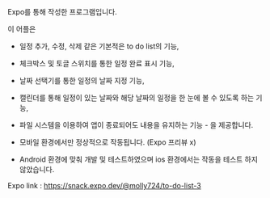 Expo를 통해 작성한 프로그램입니다.

이 어플은 
- 일정 추가, 수정, 삭제 같은 기본적은 to do list의 기능,
- 체크박스 및 토글 스위치를 통한 일정 완료 표시 기능,
- 날짜 선택기를 통한 일정의 날짜 지정 기능,
- 캘린더를 통해 일정이 있는 날짜와 해당 날짜의 일정을 한 눈에 볼 수 있도록 하는 기능,
- 파일 시스템을 이용하여 앱이 종료되어도 내용을 유지하는 기능 -
을 제공합니다.


- 모바일 환경에서만 정상적으로 작동됩니다. (Expo 프리뷰 x)
- Android 환경에 맞춰 개발 및 테스트하였으며 ios 환경에서는 작동을 테스트 하지 않았습니다.

Expo link : https://snack.expo.dev/@molly724/to-do-list-3
